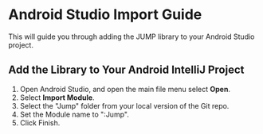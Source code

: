 # Android Studio Import Guide

This will guide you through adding the JUMP library to your Android Studio project.

## Add the Library to Your Android IntelliJ Project

1.  Open Android Studio, and open the main file menu select **Open**.
2.  Select **Import Module**.
3.  Select the "Jump" folder from your local version of the Git repo.
4.  Set the Module name to ":Jump".
5.  Click Finish.